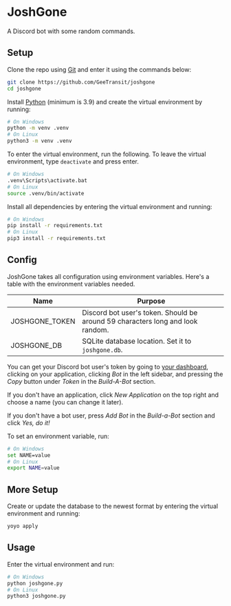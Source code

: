 # JoshGone

A Discord bot with some random commands.

## Setup

Clone the repo using [Git](https://git-scm.com/downloads) and enter it using the commands below:

```sh
git clone https://github.com/GeeTransit/joshgone
cd joshgone
```

Install [Python](https://www.python.org/downloads/) (minimum is 3.9) and create the virtual environment by running:

```sh
# On Windows
python -m venv .venv
# On Linux
python3 -m venv .venv
```

To enter the virtual environment, run the following. To leave the virtual environment, type `deactivate` and press enter.

```sh
# On Windows
.venv\Scripts\activate.bat
# On Linux
source .venv/bin/activate
```

Install all dependencies by entering the virtual environment and running:

```sh
# On Windows
pip install -r requirements.txt
# On Linux
pip3 install -r requirements.txt
```

## Config

JoshGone takes all configuration using environment variables. Here's a table with the environment variables needed.

| Name           | Purpose                                                      |
| -------------- | ------------------------------------------------------------ |
| JOSHGONE_TOKEN | Discord bot user's token. Should be around 59 characters long and look random. |
| JOSHGONE_DB    | SQLite database location. Set it to `joshgone.db`.           |

You can get your Discord bot user's token by going to [your dashboard](https://discord.com/developers/applications), clicking on your application, clicking *Bot* in the left sidebar, and pressing the *Copy* button under *Token* in the *Build-A-Bot* section.

If you don't have an application, click *New Application* on the top right and choose a name (you can change it later).

If you don't have a bot user, press *Add Bot* in the *Build-a-Bot* section and click *Yes, do it!*

To set an environment variable, run:

```sh
# On Windows
set NAME=value
# On Linux
export NAME=value
```

## More Setup

Create or update the database to the newest format by entering the virtual environment and running:

```sh
yoyo apply
```

## Usage

Enter the virtual environment and run:

```sh
# On Windows
python joshgone.py
# On Linux
python3 joshgone.py
```

